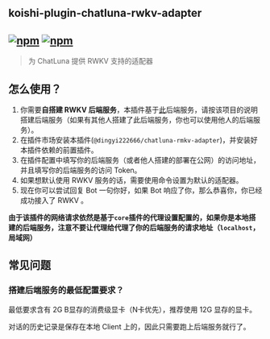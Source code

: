 ## koishi-plugin-chatluna-rwkv-adapter

## [![npm](https://img.shields.io/npm/v/koishi-plugin-chatluna-rmkv-adapter)](https://www.npmjs.com/package/koishi-plugin-chatluna-rmkv-adapter) [![npm](https://img.shields.io/npm/dm/koishi-plugin-chatluna-rmkv-adapter)](https://www.npmjs.com/package/koishi-plugin-chatluna-rmkv-adapter)

> 为 ChatLuna 提供 RWKV 支持的适配器

## 怎么使用？

1. 你需要**自搭建 RWKV 后端服务**，本插件基于[此](https://github.com/josStorer/RWKV-Runner)后端服务，请按该项目的说明搭建后端服务（如果有其他人搭建了此后端服务，你也可以使用他人的后端服务）。
2. 在插件市场安装本插件(`@dingyi222666/chatluna-rmkv-adapter`)，并安装好本插件依赖的前置插件。
3. 在插件配置中填写你的后端服务（或者他人搭建的部署在公网）的访问地址，并且填写你的后端服务的访问 Token。
4. 如果想默认使用 RWKV 服务的话，需要使用命令设置为默认的适配器。
5. 现在你可以尝试回复 Bot 一句你好，如果 Bot 响应了你，那么恭喜你，你已经成功接入了 RWKV 。

**由于该插件的网络请求依然是基于`core`插件的代理设置配置的，如果你是本地搭建的后端服务，注意不要让代理给代理了你的后端服务的请求地址（`localhost`，局域网）**

## 常见问题

### 搭建后端服务的最低配置要求？

最低要求含有 2G B显存的消费级显卡（N卡优先），推荐使用 12G 显存的显卡。

对话的历史记录是保存在本地 Client 上的，因此只需要跑上后端服务就行了。
